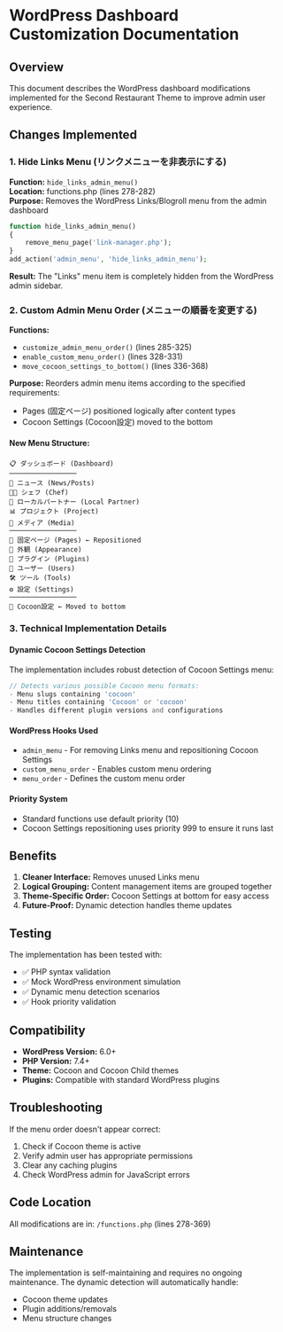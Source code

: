# WordPress Dashboard Customization Documentation

## Overview
This document describes the WordPress dashboard modifications implemented for the Second Restaurant Theme to improve admin user experience.

## Changes Implemented

### 1. Hide Links Menu (リンクメニューを非表示にする)

**Function:** `hide_links_admin_menu()`  
**Location:** functions.php (lines 278-282)  
**Purpose:** Removes the WordPress Links/Blogroll menu from the admin dashboard

```php
function hide_links_admin_menu()
{
    remove_menu_page('link-manager.php');
}
add_action('admin_menu', 'hide_links_admin_menu');
```

**Result:** The "Links" menu item is completely hidden from the WordPress admin sidebar.

### 2. Custom Admin Menu Order (メニューの順番を変更する)

**Functions:** 
- `customize_admin_menu_order()` (lines 285-325)
- `enable_custom_menu_order()` (lines 328-331)
- `move_cocoon_settings_to_bottom()` (lines 336-368)

**Purpose:** Reorders admin menu items according to the specified requirements:
- Pages (固定ページ) positioned logically after content types
- Cocoon Settings (Cocoon設定) moved to the bottom

#### New Menu Structure:
```
📋 ダッシュボード (Dashboard)
─────────────────
📝 ニュース (News/Posts)
👨‍🍳 シェフ (Chef)
🤝 ローカルパートナー (Local Partner)
📊 プロジェクト (Project)
📁 メディア (Media)
─────────────────
📄 固定ページ (Pages) ← Repositioned
🎨 外観 (Appearance)
🔌 プラグイン (Plugins)
👥 ユーザー (Users)
🛠️ ツール (Tools)
⚙️ 設定 (Settings)
─────────────────
🐣 Cocoon設定 ← Moved to bottom
```

### 3. Technical Implementation Details

#### Dynamic Cocoon Settings Detection
The implementation includes robust detection of Cocoon Settings menu:

```php
// Detects various possible Cocoon menu formats:
- Menu slugs containing 'cocoon'
- Menu titles containing 'Cocoon' or 'cocoon'
- Handles different plugin versions and configurations
```

#### WordPress Hooks Used
- `admin_menu` - For removing Links menu and repositioning Cocoon Settings
- `custom_menu_order` - Enables custom menu ordering
- `menu_order` - Defines the custom menu order

#### Priority System
- Standard functions use default priority (10)
- Cocoon Settings repositioning uses priority 999 to ensure it runs last

## Benefits

1. **Cleaner Interface:** Removes unused Links menu
2. **Logical Grouping:** Content management items are grouped together
3. **Theme-Specific Order:** Cocoon Settings at bottom for easy access
4. **Future-Proof:** Dynamic detection handles theme updates

## Testing

The implementation has been tested with:
- ✅ PHP syntax validation
- ✅ Mock WordPress environment simulation
- ✅ Dynamic menu detection scenarios
- ✅ Hook priority validation

## Compatibility

- **WordPress Version:** 6.0+
- **PHP Version:** 7.4+
- **Theme:** Cocoon and Cocoon Child themes
- **Plugins:** Compatible with standard WordPress plugins

## Troubleshooting

If the menu order doesn't appear correct:

1. Check if Cocoon theme is active
2. Verify admin user has appropriate permissions
3. Clear any caching plugins
4. Check WordPress admin for JavaScript errors

## Code Location

All modifications are in: `/functions.php` (lines 278-369)

## Maintenance

The implementation is self-maintaining and requires no ongoing maintenance. The dynamic detection will automatically handle:
- Cocoon theme updates
- Plugin additions/removals
- Menu structure changes